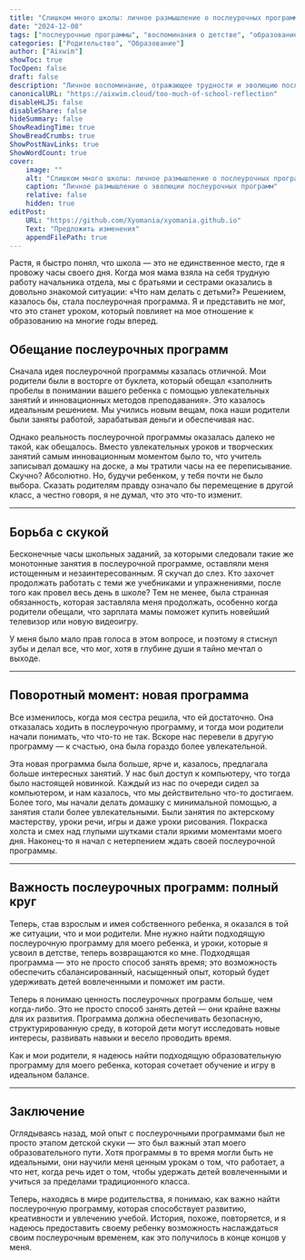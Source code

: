 ```yaml
---
title: "Слишком много школы: личное размышление о послеурочных программах"
date: "2024-12-08"
tags: ["послеурочные программы", "воспоминания о детстве", "образование", "родительство", "обучение"]
categories: ["Родительство", "Образование"]
author: ["Aixwim"]
showToc: true
TocOpen: false
draft: false
description: "Личное воспоминание, отражающее трудности и эволюцию послеурочных программ с точки зрения ребенка."
canonicalURL: "https://aixwim.cloud/too-much-of-school-reflection"
disableHLJS: false
disableShare: false
hideSummary: false
ShowReadingTime: true
ShowBreadCrumbs: true
ShowPostNavLinks: true
ShowWordCount: true
cover:
    image: ""
    alt: "Слишком много школы: личное размышление о послеурочных программах"
    caption: "Личное размышление о эволюции послеурочных программ"
    relative: false
    hidden: true
editPost:
    URL: "https://github.com/Xyomania/xyomania.github.io"
    Text: "Предложить изменения"
    appendFilePath: true
---
```


Растя, я быстро понял, что школа — это не единственное место, где я провожу часы своего дня. Когда моя мама взяла на себя трудную работу начальника отдела, мы с братьями и сестрами оказались в довольно знакомой ситуации: «Что нам делать с детьми?» Решением, казалось бы, стала послеурочная программа. Я и представить не мог, что это станет уроком, который повлияет на мое отношение к образованию на многие годы вперед.

<!--more-->

## Обещание послеурочных программ

Сначала идея послеурочной программы казалась отличной. Мои родители были в восторге от буклета, который обещал «заполнить пробелы в понимании вашего ребенка с помощью увлекательных занятий и инновационных методов преподавания». Это казалось идеальным решением. Мы учились новым вещам, пока наши родители были заняты работой, зарабатывая деньги и обеспечивая нас.

Однако реальность послеурочной программы оказалась далеко не такой, как обещалось. Вместо увлекательных уроков и творческих занятий самым инновационным моментом было то, что учитель записывал домашку на доске, а мы тратили часы на ее переписывание. Скучно? Абсолютно. Но, будучи ребенком, у тебя почти не было выбора. Сказать родителям правду означало бы перемещение в другой класс, а честно говоря, я не думал, что это что-то изменит.

---

## Борьба с скукой

Бесконечные часы школьных заданий, за которыми следовали такие же монотонные занятия в послеурочной программе, оставляли меня истощенным и незаинтересованным. Я скучал до слез. Кто захочет продолжать работать с теми же учебниками и упражнениями, после того как провел весь день в школе? Тем не менее, была странная обязанность, которая заставляла меня продолжать, особенно когда родители обещали, что зарплата мамы поможет купить новейший телевизор или новую видеоигру.

У меня было мало прав голоса в этом вопросе, и поэтому я стиснул зубы и делал все, что мог, хотя в глубине души я тайно мечтал о выходе.

---

## Поворотный момент: новая программа

Все изменилось, когда моя сестра решила, что ей достаточно. Она отказалась ходить в послеурочную программу, и тогда мои родители начали понимать, что что-то не так. Вскоре нас перевели в другую программу — к счастью, она была гораздо более увлекательной.

Эта новая программа была больше, ярче и, казалось, предлагала больше интересных занятий. У нас был доступ к компьютеру, что тогда было настоящей новинкой. Каждый из нас по очереди сидел за компьютером, и нам казалось, что мы действительно что-то достигаем. Более того, мы начали делать домашку с минимальной помощью, а занятия стали более увлекательными. Были занятия по актерскому мастерству, уроки речи, игры и даже уроки рисования. Покраска холста и смех над глупыми шутками стали яркими моментами моего дня. Наконец-то я начал с нетерпением ждать своей послеурочной программы.

---

## Важность послеурочных программ: полный круг

Теперь, став взрослым и имея собственного ребенка, я оказался в той же ситуации, что и мои родители. Мне нужно найти подходящую послеурочную программу для моего ребенка, и уроки, которые я усвоил в детстве, теперь возвращаются ко мне. Подходящая программа — это не просто способ занять время; это возможность обеспечить сбалансированный, насыщенный опыт, который будет удерживать детей вовлеченными и поможет им расти.

Теперь я понимаю ценность послеурочных программ больше, чем когда-либо. Это не просто способ занять детей — они крайне важны для их развития. Программа должна обеспечивать безопасную, структурированную среду, в которой дети могут исследовать новые интересы, развивать навыки и весело проводить время.

Как и мои родители, я надеюсь найти подходящую образовательную программу для моего ребенка, которая сочетает обучение и игру в идеальном балансе.

---

## Заключение

Оглядываясь назад, мой опыт с послеурочными программами был не просто этапом детской скуки — это был важный этап моего образовательного пути. Хотя программы в то время могли быть не идеальными, они научили меня ценным урокам о том, что работает, а что нет, когда речь идет о том, чтобы удержать детей вовлеченными и учиться за пределами традиционного класса.

Теперь, находясь в мире родительства, я понимаю, как важно найти послеурочную программу, которая способствует развитию, креативности и увлечению учебой. История, похоже, повторяется, и я надеюсь предоставить своему ребенку возможность наслаждаться своим послеурочным временем, как это получилось в конце концов у меня.
